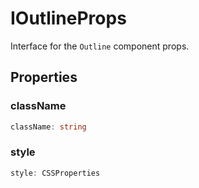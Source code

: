 # IOutlineProps

Interface for the `Outline` component props.

## Properties

### className

```ts
className: string
```

### style

```ts
style: CSSProperties
```

